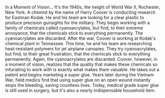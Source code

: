 
In a Moment of Vision...
It&#39;s the 1940s, the height 
of World War II, Rochester, New York.
A chemist by the name of Harry Coover
is conducting research for Eastman Kodak.
He and his team are looking 
for a clear plastic
to produce precision gunsights 
for the military.
They begin working with a family
of chemicals called cyanoacrylates,
but find, to their extreme annoyance,
that the chemicals stick 
to everything permanently.
The cyanoacrylates are discarded.
After the war, Coover is working at
Kodak&#39;s chemical plant in Tennessee.
This time, he and his team are researching
heat-resistant polymers
for jet airplane canopies.
They try cyanoacrylates, but find,
to their great frustration,
that the chemicals stick 
to everything permanently.
Again, the cyanoacrylates are discarded.
Coover, however, in a moment of vision,
realizes that the quality that makes these
chemicals so infuriating to work with
is exactly what makes them valuable.
He takes out a patent 
and begins marketing a super glue.
Years later during the Vietnam War,
field medics find that using super glue
on an open wound
instantly stops the bleeding,
saving countless lives.
Today, medical grade super glue
is still used in surgery,
but it&#39;s also a nearly indispensable
household item.
